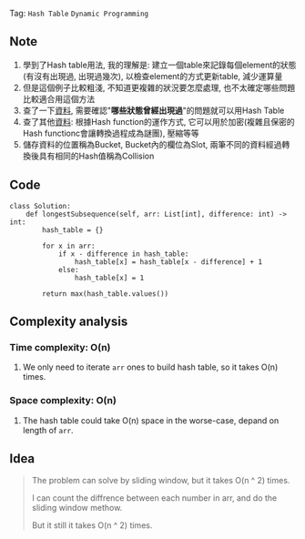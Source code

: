 Tag: `Hash Table` `Dynamic Programming` 
## Note
1. 學到了Hash table用法, 我的理解是: 建立一個table來記錄每個element的狀態(有沒有出現過, 出現過幾次), 以檢查element的方式更新table, 減少運算量
2. 但是這個例子比較粗淺, 不知道更複雜的狀況要怎麼處理, 也不太確定哪些問題比較適合用這個方法
3. 查了一下[資料](http://pisces.ck.tp.edu.tw/~peng/index.php?action=showfile&file=f3443505c4cd3d8598eee689618327ef8af0f8af7), 需要確認"**哪些狀態曾經出現過**"的問題就可以用Hash Table
4. 查了其他[資料](https://ithelp.ithome.com.tw/articles/10268077): 根據Hash function的運作方式, 它可以用於加密(複雜且保密的Hash functionc會讓轉換過程成為謎團), 壓縮等等
5. 儲存資料的位置稱為Bucket, Bucket內的欄位為Slot, 兩筆不同的資料經過轉換後具有相同的Hash值稱為Collision

## Code
    class Solution:
        def longestSubsequence(self, arr: List[int], difference: int) -> int:
            hash_table = {}
    
            for x in arr:
                if x - difference in hash_table:
                    hash_table[x] = hash_table[x - difference] + 1
                else:
                    hash_table[x] = 1
            
            return max(hash_table.values())

## Complexity analysis
### Time complexity: O(n)
1. We only need to iterate `arr` ones to build hash table, so it takes O(n) times.

### Space complexity: O(n)
1. The hash table could take O(n) space in the worse-case, depand on length of `arr`.

## Idea
> The problem can solve by sliding window, but it takes O(n ^ 2) times.
> 
> I can count the diffrence between each number in arr, and do the sliding window methow.
> 
> But it still it takes O(n ^ 2) times.
